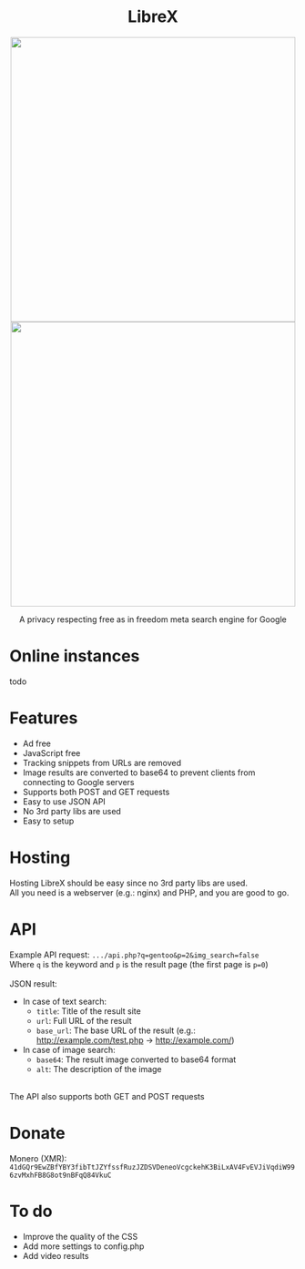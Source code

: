 <h1 align="center">LibreX</h1>
<p align="center">
  <img src="https://user-images.githubusercontent.com/49120638/154568117-7c018962-fa93-4c7b-8544-897ee82846af.png" width=500>
  <img src="https://user-images.githubusercontent.com/49120638/154569127-9281bf13-567f-43fd-9ec2-0d691931b9d0.png" width=500>
</p>


<p align="center">A privacy respecting free as in freedom meta search engine for Google</p>

# Online instances
todo

# Features
+ Ad free
+ JavaScript free
+ Tracking snippets from URLs are removed
+ Image results are converted to base64 to prevent clients from connecting to Google servers
+ Supports both POST and GET requests
+ Easy to use JSON API
+ No 3rd party libs are used
+ Easy to setup

# Hosting
Hosting LibreX should be easy since no 3rd party libs are used.<br/>
All you need is a webserver (e.g.: nginx) and PHP, and you are good to go.

# API
Example API request: `.../api.php?q=gentoo&p=2&img_search=false` <br/>
Where `q` is the keyword and `p` is the result page (the first page is `p=0`)
<br/><br/>
JSON result:
+ In case of text search:
  + `title`: Title of the result site
  + `url`: Full URL of the result
  + `base_url`: The base URL of the result (e.g.: http://example.com/test.php ->  http://example.com/)
+ In case of image search:
  + `base64`: The result image converted to base64 format
  + `alt`: The description of the image

<br/>
The API also supports both GET and POST requests

# Donate
Monero (XMR): `41dGQr9EwZBfYBY3fibTtJZYfssfRuzJZDSVDeneoVcgckehK3BiLxAV4FvEVJiVqdiW996zvMxhFB8G8ot9nBFqQ84VkuC`

# To do
+ Improve the quality of the CSS
+ Add more settings to config.php
+ Add video results

